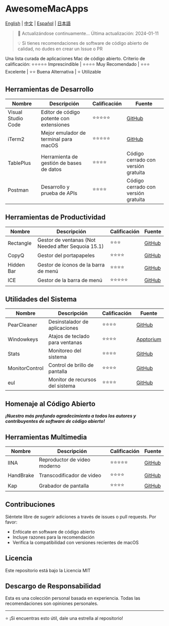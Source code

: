 # AwesomeMacApps
[English](README.md) | [中文](README_CN.md) | [Español](README_Es.md)  | [日本語](README_Jp.md)
> 📢 Actualizándose continuamente... Última actualización: 2024-01-11
> 
> 💡 Si tienes recomendaciones de software de código abierto de calidad, no dudes en crear un Issue o PR

Una lista curada de aplicaciones Mac de código abierto. Criterio de calificación: ⭐️⭐️⭐️⭐️⭐️ Imprescindible | ⭐️⭐️⭐️⭐️ Muy Recomendado | ⭐️⭐️⭐️ Excelente | ⭐️⭐️ Buena Alternativa | ⭐️ Utilizable

## Herramientas de Desarrollo

| Nombre | Descripción | Calificación | Fuente |
|------|-------------|--------|--------|
| Visual Studio Code | Editor de código potente con extensiones | ⭐️⭐️⭐️⭐️⭐️ | [GitHub](https://github.com/microsoft/vscode) |
| iTerm2 | Mejor emulador de terminal para macOS | ⭐️⭐️⭐️⭐️⭐️ | [GitHub](https://github.com/gnachman/iTerm2) |
| TablePlus | Herramienta de gestión de bases de datos | ⭐️⭐️⭐️⭐️ | Código cerrado con versión gratuita |
| Postman | Desarrollo y prueba de APIs | ⭐️⭐️⭐️⭐️ | Código cerrado con versión gratuita |

## Herramientas de Productividad

| Nombre | Descripción | Calificación | Fuente |
|------|-------------|--------|--------|
| Rectangle | Gestor de ventanas (Not Needed after Sequoia 15.1)  | ⭐️⭐️⭐️| [GitHub](https://github.com/rxhanson/Rectangle) |
| CopyQ | Gestor del portapapeles | ⭐️⭐️⭐️⭐️ | [GitHub](https://github.com/hluk/CopyQ) |
| Hidden Bar | Gestor de íconos de la barra de menú | ⭐️⭐️⭐️⭐️ | [GitHub](https://github.com/dwarvesf/hidden) |
| ICE | Gestor de la barra de menú | ⭐️⭐️⭐️⭐️⭐️ | [GitHub](https://github.com/jordanbaird/Ice) |

## Utilidades del Sistema

| Nombre | Descripción | Calificación | Fuente |
|------|-------------|--------|------------|
| PearCleaner | Desinstalador de aplicaciones | ⭐️⭐️⭐️⭐️ | [GitHub](https://github.com/alienator88/Pearcleaner) |
| Windowkeys | Atajos de teclado para ventanas | ⭐️⭐️⭐️⭐️ | [Apptorium](https://www.apptorium.com/windowkeys) |
| Stats | Monitoreo del sistema | ⭐️⭐️⭐️⭐️ | [GitHub](https://github.com/exelban/stats) |
| MonitorControl | Control de brillo de pantalla | ⭐️⭐️⭐️⭐️ | [GitHub](https://github.com/MonitorControl/MonitorControl) |
| eul | Monitor de recursos del sistema | ⭐️⭐️⭐️⭐️ | [GitHub](https://github.com/gao-sun/eul) |

## Homenaje al Código Abierto

**_¡Nuestro más profundo agradecimiento a todos los autores y contribuyentes de software de código abierto!_**

## Herramientas Multimedia

| Nombre | Descripción | Calificación | Fuente |
|------|-------------|--------|--------|
| IINA | Reproductor de video moderno | ⭐️⭐️⭐️⭐️⭐️ | [GitHub](https://github.com/iina/iina) |
| HandBrake | Transcodificador de video | ⭐️⭐️⭐️⭐️ | [GitHub](https://github.com/HandBrake/HandBrake) |
| Kap | Grabador de pantalla | ⭐️⭐️⭐️⭐️ | [GitHub](https://github.com/wulkano/kap) |

## Contribuciones

Siéntete libre de sugerir adiciones a través de issues o pull requests. Por favor:
- Enfócate en software de código abierto
- Incluye razones para la recomendación
- Verifica la compatibilidad con versiones recientes de macOS

## Licencia

Este repositorio está bajo la Licencia MIT

## Descargo de Responsabilidad

Esta es una colección personal basada en experiencia. Todas las recomendaciones son opiniones personales.

---

⭐️ ¡Si encuentras esto útil, dale una estrella al repositorio!